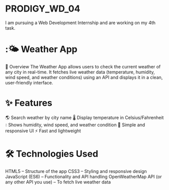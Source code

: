 # PRODIGY_WD_04

I am pursuing a Web Development Internship and are working on my 4th task.

# :🌤️ Weather App

📌 Overview
The Weather App allows users to check the current weather of any city in real-time.
It fetches live weather data (temperature, humidity, wind speed, and weather conditions) using an API and displays it in a clean, user-friendly interface.

# ✨ Features

🌎 Search weather by city name
🌡️ Display temperature in Celsius/Fahrenheit
💧 Shows humidity, wind speed, and weather condition
🎨 Simple and responsive UI
⚡ Fast and lightweight


# 🛠️ Technologies Used

HTML5 – Structure of the app
CSS3 – Styling and responsive design
JavaScript (ES6) – Functionality and API handling
OpenWeatherMap API (or any other API you use) – To fetch live weather data